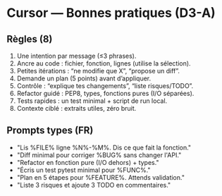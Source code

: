 # Cursor — Bonnes pratiques (D3-A)

## Règles (8)
1. Une intention par message (≤3 phrases).
2. Ancre au code : fichier, fonction, lignes (utilise la sélection).
3. Petites itérations : “ne modifie que X”, “propose un diff”.
4. Demande un plan (5 points) avant d’appliquer.
5. Contrôle : “explique tes changements”, “liste risques/TODO”.
6. Refactor guidé : PEP8, types, fonctions pures (I/O séparées).
7. Tests rapides : un test minimal + script de run local.
8. Contexte ciblé : extraits utiles, zéro bruit.

## Prompts types (FR)
- "Lis %FILE% ligne %N%-%M%. Dis ce que fait la fonction."
- "Diff minimal pour corriger %BUG% sans changer l'API."
- "Refactor en fonction pure (I/O dehors) + types."
- "Écris un test pytest minimal pour %FUNC%."
- "Plan en 5 étapes pour %FEATURE%. Attends validation."
- "Liste 3 risques et ajoute 3 TODO en commentaires."
